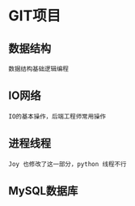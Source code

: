 # GIT项目

## 数据结构
    数据结构基础逻辑编程
## IO网络
    IO的基本操作，后端工程师常用操作

## 进程线程
    Joy 也修改了这一部分，python 线程不行
    
## MySQL数据库